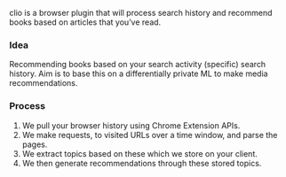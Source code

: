 clio is a browser plugin that will process search history and recommend books based on articles that you’ve read.
### Idea

Recommending books based on your search activity (specific) search history. Aim is to base this on a differentially private ML to make media recommendations.

### Process

1. We pull your browser history using Chrome Extension APIs.
2. We make requests, to visited URLs over a time window, and parse the pages.
3. We extract topics based on these which we store on your client.
4. We then generate recommendations through these stored topics.
